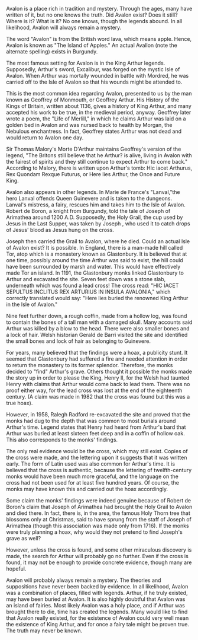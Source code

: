 Avalon is a place rich in tradition and mystery. Through the ages, many have written of it, but no one knows the truth. Did Avalon exist? Does it still? Where is it? What is it? No one knows, though the legends abound. In all likelihood, Avalon will always remain a mystery.

The word "Avalon" is from the British word lava, which means apple. Hence, Avalon is known as "The Island of Apples." An actual Avallon (note the alternate spelling) exists in Burgundy.

The most famous setting for Avalon is in the King Arthur legends. Supposedly, Arthur's sword, Excalibur, was forged on the mystic Isle of Avalon. When Arthur was mortally wounded in battle with Mordred, he was carried off to the Isle of Avalon so that his wounds might be attended to.

This is the most common idea regarding Avalon, presented to us by the man known as Geoffrey of Monmouth, or Geoffrey Arthur. His History of the Kings of Britain, written about 1136, gives a history of King Arthur, and many accepted his work to be true, in the medieval period, anyway. Geoffrey later wrote a poem, the "Life of Merlill," in which he claims Arthur was laid on a golden bed in Avalon and was nursed back to health by Morgan, the Nebulous enchantress. In fact, Geoffrey states Arthur was not dead and would return to Avalon one day.

Sir Thomas Malory's Morte D'Arthur maintains Geoffrey's version of the legend, "The Britons still believe that he Arthur? is alive, living in Avalon with the fairest of spirits and they still continue to expect Arthur to come back." According to Malory, there is written upon Arthur's tomb: Hic iacet Arthurus, Rex Quondam Rexque Futurus, or Here lies Arthur, the Once and Future King.

Avalon also appears in other legends. In Marie de France's "Lanval,"the hero Lanval offends Queen Guinevere and is taken to the dungeons. Lanval's mistress, a fairy, rescues him and takes him to the Isle of Avalon. Robert de Boron, a knight from Burgundy, told the tale of Joseph of Arimathea around 1200 A.D. Supposedly, the Holy Grail, the cup used by Jesus in the Last Supper, was taken by Joseph , who used it to catch drops of Jesus' blood as Jesus hung on the cross.

Joseph then carried the Grail to Avalon, where he died. Could an actual Isle of Avalon exist? It is possible. In England, there is a man-made hill called Tor, atop which is a monastery known as Glastonbury. It is believed that at one time, possibly around the time Arthur was said to exist, the hill could have been surrounded by marsh and water. This would have effectively made Tor an island. In 1191, the Glastonbury monks linked Glastonbury to Arthur and excavated the site. Seven feet down was a stone slab, underneath which was found a lead cross! The cross read: "HIC IACET SEPULTUS INCLITUS REX ARTURIUS IN INSULA AVALONIA," which correctly translated would say: "Here lies buried the renowned King Arthur in the Isle of Avalon."

Nine feet further down, a rough coffin, made from a hollow log, was found to contain the bones of a tall man with a damaged skull. Many accounts said Arthur was killed by a blow to the head. There were also smaller bones and a lock of hair. Welsh historian Gerald de Barri visited the site and identified the small bones and lock of hair as belonging to Guinevere.

For years, many believed that the findings were a hoax, a publicity stunt. It seemed that Glastonbury had suffered a fire and needed attention in order to return the monastery to its former splendor. Therefore, the monks decided to "find" Arthur's grave. Others thought it possible the monks made the story up in order to please the King, Henry II, for the Welsh had taunted Henry with claims that Arthur would come back to lead them. There was no proof either way, for the lead cross was lost at the end of the eighteenth century. (A claim was made in 1982 that the cross was found but this was a true hoax).

However, in 1958, Ralegh Radford re-excavated the site and proved that the monks had dug to the depth that was common to most burials around Arthur's time. Legend states that Henry had heard from Arthur's bard that Arthur was buried at least sixteen feet deep and in a coffin of hollow oak. This also corresponds to the monks' findings.

The only real evidence would be the cross, which may still exist. Copies of the cross were made, and the lettering upon it suggests that it was written early. The form of Latin used was also common for Arthur's time. It is believed that the cross is authentic, because the lettering of twelfth-century monks would have been much more graceful, and the language on the cross had not been used for at least five hundred years. Of course, the monks may have known this and carried out the hoax accordingly.

Some claim the monks' findings were indeed genuine because of Robert de Boron's claim that Joseph of Arimathea had brought the Holy Grail to Avalon and died there. In fact, there is, in the area, the famous Holy Thorn tree that blossoms only at Christmas, said to have sprung from the staff of Joseph of Arimathea (though this association was made only from 1716). If the monks were truly planning a hoax, why would they not pretend to find Joseph's grave as well?

However, unless the cross is found, and some other miraculous discovery is made, the search for Arthur will probably go no further. Even if the cross is found, it may not be enough to provide concrete evidence, though many are hopeful.

Avalon will probably always remain a mystery. The theories and suppositions have never been backed by evidence. In all likelihood, Avalon was a combination of places, filled with legends. Arthur, if he truly existed, may have been buried at Avalon. It is also highly doubtful that Avalon was an island of fairies. Most likely Avalon was a holy place, and if Arthur was brought there to die, time has created the legends. Many would like to find that Avalon really existed, for the existence of Avalon could very well mean the existence of King Arthur, and for once a fairy tale might be proven true. The truth may never be known.
